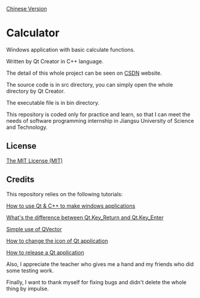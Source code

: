 [Chinese Version](https://github.com/SertonRY/Calculator/blob/main/README_CN.md)

# Calculator

Windows application with basic calculate functions.

Written by Qt Creator in C++ language.

The detail of this whole project can be seen on [CSDN](https://blog.csdn.net/weixin_42588702) website.

The source code is in src directory, you can simply open the whole directory by Qt Creator.

The executable file is in bin directory.

This repository is coded only for practice and learn, so that I can meet the needs of software programming internship in Jiangsu University of Science and Technology.

## License

[The MIT License (MIT)](https://github.com/SertonRY/Calculator/blob/main/LICENSE)

## Credits

This repository relies on the following tutorials:

[How to use Qt & C++ to make windows applications](https://www.bilibili.com/video/BV1Qp4y167dD)

[What's the difference between Qt.Key_Return and Qt.Key_Enter](https://blog.csdn.net/qq_43248127/article/details/100105439)

[Simple use of QVector](https://www.cnblogs.com/zhangxuechao/p/11709354.html)

[How to change the icon of Qt application](https://jingyan.baidu.com/article/8cdccae9577d0e315413cd88.html)

[How to release a Qt application](https://blog.csdn.net/weixin_43935474/article/details/93137932)

Also, I appreciate the teacher who gives me a hand and my friends who did some testing work.

Finally, I want to thank myself for fixing bugs and didn't delete the whole thing by impulse.